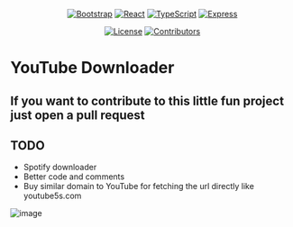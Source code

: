 <p align="center">
<a href=""><img src="https://img.shields.io/badge/Bootstrap-563D7C?style=for-the-badge&logo=bootstrap&logoColor=white" alt="Bootstrap"></a>
<a href=""><img src="https://img.shields.io/badge/React-20232A?style=for-the-badge&logo=react&logoColor=61DAFB" alt="React"></a>
<a href=""><img src="https://img.shields.io/badge/TypeScript-20232A?style=for-the-badge&logo=typescript&logoColor=61DAFB" alt="TypeScript"></a>
  <a href=""><img src="https://img.shields.io/badge/Express.js-20232A?style=for-the-badge&logo=express&logoColor=61DAFB" alt="Express"></a>
</p>
<p align="center">
  <a href="https://github.com/MaximFiedler/about-me/blob/master/LICENSE"><img src="https://img.shields.io/github/license/MaximFiedler/about-me.svg" alt="License"></a>  
<a href="https://github.com/MaximFiedler/about-me/graphs/contributors"><img src="https://img.shields.io/github/contributors/maximfiedler/about-me" alt="Contributors"></a>  
</p>

# YouTube Downloader

## If you want to contribute to this little fun project just open a pull request

## TODO
- Spotify downloader
- Better code and comments
- Buy similar domain to YouTube for fetching the url directly like youtube5s.com

![image](https://github.com/MaximFiedler/youtube-downloader/assets/114857048/376549af-8c0d-4fbf-a021-c4b80a17d8aa)
